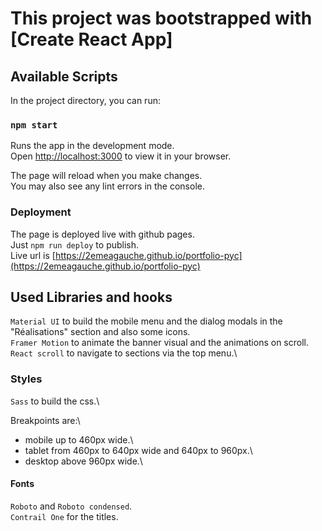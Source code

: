 # This project was bootstrapped with [Create React App]

## Available Scripts

In the project directory, you can run:

### `npm start`

Runs the app in the development mode.\
Open [http://localhost:3000](http://localhost:3000) to view it in your browser.

The page will reload when you make changes.\
You may also see any lint errors in the console.

### Deployment

The page is deployed live with github pages.\
Just `npm run deploy` to publish.\
Live url is  [https://2emeagauche.github.io/portfolio-pyc](https://2emeagauche.github.io/portfolio-pyc)

## Used Libraries and hooks

`Material UI` to build the mobile menu and the dialog modals in the "Réalisations" section and also some icons.\
`Framer Motion` to animate the banner visual and the animations on scroll.\
`React scroll` to navigate to sections via the top menu.\

### Styles

`Sass` to build the css.\

Breakpoints are:\
- mobile up to 460px wide.\
- tablet from 460px to 640px wide and 640px to 960px.\
- desktop above 960px wide.\

#### Fonts

`Roboto` and `Roboto condensed`.\
`Contrail One` for the titles.